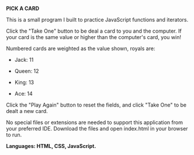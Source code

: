 **PICK A CARD**

This is a small program I built to practice JavaScript functions and iterators.

Click the "Take One" button to be deal a card to you and the computer. 
If your card is the same value or higher than the computer's card, you win!

Numbered cards are weighted as the value shown, royals are:

  * Jack: 11
  
  * Queen: 12

  * King: 13

  * Ace: 14

Click the "Play Again" button to reset the fields, and click "Take One" to be dealt a new card.

No special files or extensions are needed to support this application from your preferred IDE. Download the files and open index.html in your browser to run. 

**Languages: HTML, CSS, JavaScript.**